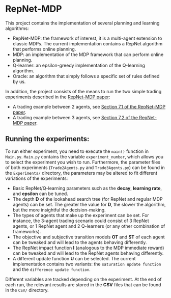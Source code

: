 # RepNet-MDP

This project contains the implementation of several planning and learning algorithms:
- RepNet-MDP: the framework of interest, it is a multi-agent extension to classic MDPs. The current implementation contains a RepNet algorithm that performs online planning.
- MDP: an implementation of the MDP framework that can perform online planning.
- Q-learner: an epsilon-greedy implementation of the Q-learning algorithm.
- Oracle: an algorithm that simply follows a specific set of rules defined by us.

In addition, the project consists of the means to run the two simple trading experiments described in the [RepNet-MDP paper](https://arxiv.org/abs/2008.11791):
- A trading example between 2 agents, see [Section 7.1 of the RepNet-MDP paper](https://arxiv.org/abs/2008.11791).
- A trading example between 3 agents, see [Section 7.2 of the RepNet-MDP paper](https://arxiv.org/abs/2008.11791).

## Running the experiments:
To run either experiment, you need to execute the ```main()``` function in ```Main.py```. ```Main.py``` contains the variable ```experiment_number```, which allows you to select the experiment you wish to run.
Furthermore, the parameter files of both experiments (```Trade2Agents.py``` and ```Trade3Agents.py```) can be found in the ```Experiments/``` directory, the parameters may be altered to fit different variations of the experiments:
- Basic RepNet/Q-learning parameters such as the **decay**, **learning rate**, and **epsilon** can be tuned.
- The depth **D** of the lookahead search tree (for RepNet and regular MDP agents) can be set. The greater the value for **D**, the slower the algorithm, but the more insightful the decision-making.
- The types of agents that make up the experiment can be set. For instance, the 3-agent trading scenario could consist of 3 RepNet agents, or 1 RepNet agent and 2 Q-learners (or any other combination of frameworks).
- The objective and subjective transition models **OT** and **ST** of each agent can be tweaked and will lead to the agents behaving differently.
- The RepNet impact function **I** (analogous to the MDP immediate reward) can be tweaked and will lead to the RepNet agents behaving differently.
- A different update function **U** can be selected. The current implementation contains two variants: the ```saturation update function``` and the ```difference update function```.

Different variables are tracked depending on the experiment. At the end of each run, the relevant results are stored in the **CSV** files that can be found in the ```CSV/``` directory.
